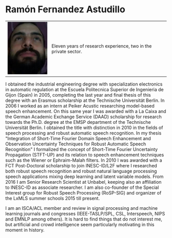 Ramón Fernandez Astudillo
=========================

<table>
    <tr>
        <td><img src="images/photo_2018.jpg" alt="img"/></td>
        <td>Eleven years of research experience, two in the private sector. </td>
    </tr>
</table>

I obtained the industrial engineering degree with specialization electronics in automatic regulation at the Escuela Politecnica Superior de Ingenieria de Gijon (Spain) in 2005, completing the last year and final thesis of this degree with an Erasmus scholarship at the Technische Universität Berlin. In 2006 I worked as an intern at Peiker Acustic researching model-based speech enhancement. On this same year I was awarded with a La Caixa and the German Academic Exchange Service (DAAD) scholarship for research towards the Ph.D. degree at the EMSP department of the Technische Universität Berlin. I obtained the title with distinction in 2010 in the fields of speech processing and robust automatic speech recognition. In my thesis "Integration of Short-Time Fourier Domain Speech Enhancement and Observation Uncertainty Techniques for Robust Automatic Speech Recognition" I formalized the concept of Short-Time Fourier Uncertainty Propagation (STFT-UP) and its relation to speech enhancement techniques such as the Wiener or Ephraim-Malah filters. In 2010 I was awarded with a FCT Post-Doctoral scholarship to join INESC-ID/L2F where I researched both robust speech recognition and robust natural language processing speech applications mixing deep learning and latent variable models. From 2016 I am Senior Research Scientist at Unbabel, keeping also an affiliation to INESC-ID as associate researcher. I am also co-founder of the Special Interest group for Robust Speech Processing (RoSP-SIG) and organizer of the LxMLS summer schools 2015 till present.

I am an ISCA/ACL member and review in signal processing and machine learning journals and congresses (IEEE-TASLP/SPL, CSL, Interspeech, NIPS and EMNLP among others). It is hard to find things that do not interest me, but artificial and crowd intelligence seem particularly motivating in this moment in history. 
